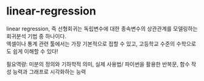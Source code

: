 # linear-regression
linear regression, 즉 선형회귀는 독립변수에 대한 종속변수의 상관관계를 모델링하는 회귀분석 기법 중 하나이다.  
엑셀이나 통계 관련 툴에서는 가장 기본적으로 접할 수 있고, 고등학교 수준의 수학으로도 쉽게 이해할 수 있다!  

필요역량: 미분의 정의와 기하학적 의미, 실제 사용법/ 파이썬을 활용한 반복문, 함수 작성 능력과 그래프로 시각화하는 능력  
